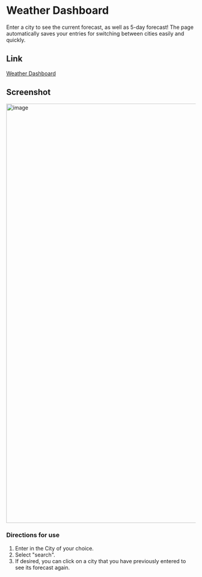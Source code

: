 # Weather Dashboard
Enter a city to see the current forecast, as well as 5-day forecast!  The page automatically saves your entries for switching between cities easily and quickly.

## Link
[Weather Dashboard](https://joshhigg.github.io/weather-dashboard/)

## Screenshot
<img width="1115" alt="image" src="https://github.com/joshhigg/weather-dashboard/assets/136753578/3073a237-e95c-4a1a-8f7d-1018226c2661">

### Directions for use

1. Enter in the City of your choice.
2. Select "search".
3. If desired, you can click on a city that you have previously entered to see its forecast again.
